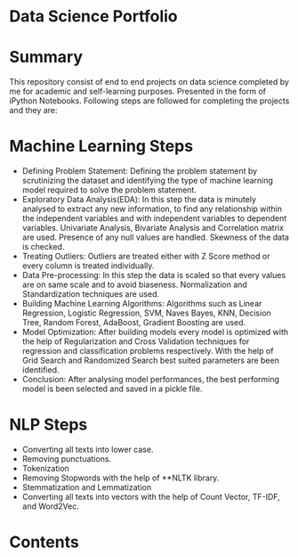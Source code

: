 # Data Science Portfolio
 # Summary
This repository consist of end to end projects on data science completed by me for academic and self-learning purposes. Presented in the form of iPython Notebooks. Following steps are followed for completing the projects and they are:
 # Machine Learning Steps
* Defining Problem Statement: Defining the problem statement by scrutinizing the dataset and identifying the type of machine learning model required to solve the problem statement.
* Exploratory Data Analysis(EDA): In this step the data is minutely analysed to extract any new information, to find any relationship within the independent variables and with independent variables to dependent variables. Univariate Analysis, Bivariate Analysis and Correlation matrix are used. Presence of any null values are handled. Skewness of the data is checked.
* Treating Outliers: Outliers are treated either with Z Score method or every column is treated individually.
* Data Pre-processing: In this step the data is scaled so that every values are on same scale and to avoid biaseness. Normalization and Standardization techniques are used.
* Building Machine Learning Algorithms: Algorithms such as Linear Regression, Logistic Regression, SVM, Naves Bayes, KNN, Decision Tree, Random Forest, AdaBoost, Gradient Boosting are used.
* Model Optimization: After building models every model is optimized with the help of Regularization and Cross Validation techniques for regression and classification problems respectively. With the help of Grid Search and Randomized Search best suited parameters are been identified.
* Conclusion: After analysing model performances, the best performing model is been selected and saved in a pickle file.
 # NLP Steps  
* Converting all texts into lower case.
* Removing punctuations.
* Tokenization
* Removing Stopwords with the help of **NLTK library.
* Stemmatization and Lemmatization
* Converting all texts into vectors with the help of Count Vector, TF-IDF, and Word2Vec.    
# Contents

